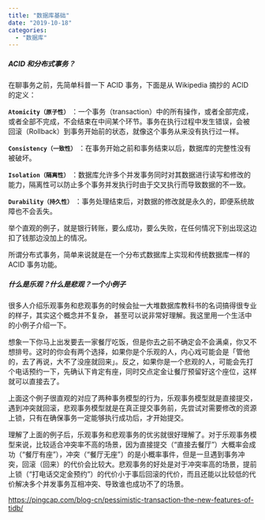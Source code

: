 ```yaml
---
title: "数据库基础"
date: "2019-10-18"
categories: 
  - "数据库"
---
```


##### ACID 和分布式事务？

在聊事务之前，先简单科普一下 ACID 事务，下面是从 Wikipedia 摘抄的 ACID 的定义：

**`Atomicity（原子性）`** ：一个事务（transaction）中的所有操作，或者全部完成，或者全部不完成，不会结束在中间某个环节。事务在执行过程中发生错误，会被 回滚（Rollback）到事务开始前的状态，就像这个事务从来没有执行过一样。

**`Consistency（一致性）`** ：在事务开始之前和事务结束以后，数据库的完整性没有被破坏。

**`Isolation（隔离性）`** ：数据库允许多个并发事务同时对其数据进行读写和修改的能力，隔离性可以防止多个事务并发执行时由于交叉执行而导致数据的不一致。

**`Durability（持久性）`** ：事务处理结束后，对数据的修改就是永久的，即便系统故障也不会丢失。

举个直观的例子，就是银行转账，要么成功，要么失败，在任何情况下别出现这边扣了钱那边没加上的情况。

所谓分布式事务，简单来说就是在一个分布式数据库上实现和传统数据库一样的 ACID 事务功能。

##### 什么是乐观？什么是悲观？一个小例子

很多人介绍乐观事务和悲观事务的时候会扯一大堆数据库教科书的名词搞得很专业的样子，其实这个概念并不复杂， 甚至可以说非常好理解。我这里用一个生活中的小例子介绍一下。

想象一下你马上出发要去一家餐厅吃饭，但是你去之前不确定会不会满桌，你又不想排号。这时的你会有两个选择，如果你是个乐观的人，内心戏可能会是「管他的，去了再说，大不了没座就回来」。反之，如果你是一个悲观的人，可能会先打个电话预约一下，先确认下肯定有座，同时交点定金让餐厅预留好这个座位，这样就可以直接去了。

上面这个例子很直观的对应了两种事务模型的行为，乐观事务模型就是直接提交，遇到冲突就回滚，悲观事务模型就是在真正提交事务前，先尝试对需要修改的资源上锁，只有在确保事务一定能够执行成功后，才开始提交。

理解了上面的例子后，乐观事务和悲观事务的优劣就很好理解了。对于乐观事务模型来说，比较适合冲突率不高的场景，因为直接提交（“直接去餐厅”）大概率会成功（“餐厅有座”），冲突（“餐厅无座”）的是小概率事件，但是一旦遇到事务冲突，回滚（回来）的代价会比较大。悲观事务的好处是对于冲突率高的场景，提前上锁（“打电话交定金预约”）的代价小于事后回滚的代价，而且还能以比较低的代价解决多个并发事务互相冲突、导致谁也成功不了的场景。

https://pingcap.com/blog-cn/pessimistic-transaction-the-new-features-of-tidb/
